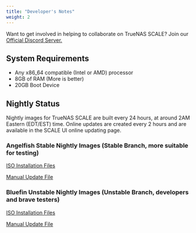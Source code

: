 ```yaml
---
title: "Developer's Notes"
weight: 2
---
```


Want to get involved in helping to collaborate on TrueNAS SCALE? Join our [Official Discord Server.](https://discord.com/invite/Q3St5fPETd)

## System Requirements

* Any x86_64 compatible (Intel or AMD) processor
* 8GB of RAM (More is better)
* 20GB Boot Device

## Nightly Status

Nightly images for TrueNAS SCALE are built every 24 hours, at around 2AM Eastern (EDT/EST) time. Online updates are created every 2 hours and are available in the SCALE UI online updating page.

### Angelfish Stable Nightly Images (Stable Branch, more suitable for testing)

[ISO Installation Files](https://download.truenas.com/truenas-scale-angelfish-nightly/ "SCALE Angelfish Nightly .iso files")

[Manual Update File](https://update.freenas.org/scale/TrueNAS-SCALE-Angelfish-Nightlies/TrueNAS-SCALE-Angelfish-Nightly.update)


### Bluefin Unstable Nightly Images (Unstable Branch, developers and brave testers)

[ISO Installation Files](https://download.truenas.com/truenas-scale-bluefin-nightly/ "SCALE Angelfish Nightly .iso files")

[Manual Update File](https://update.freenas.org/scale/TrueNAS-SCALE-Bluefin-Nightlies/TrueNAS-SCALE-Bluefin-Nightly.update)

